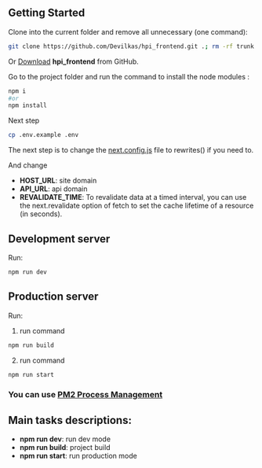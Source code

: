## Getting Started


Clone into the current folder and remove all unnecessary (one command):

```bash
git clone https://github.com/Devilkas/hpi_frontend.git .; rm -rf trunk .gitignore .git
```

Or [Download](https://github.com/Devilkas/hpi_frontend/archive/refs/heads/main.zip) **hpi_frontend** from GitHub.

Go to the project folder and run the command to install the node modules :
```bash
npm i
#or
npm install
```
Next step
```bash
cp .env.example .env
```
The next step is to change the [next.config.js](https://nextjs.org/docs/pages/api-reference/next-config-js/rewrites) file to rewrites() if you need to.  

And change
- **HOST_URL**: site domain
- **API_URL**: api domain
- **REVALIDATE_TIME**: To revalidate data at a timed interval, you can use the next.revalidate option of fetch to set the cache lifetime of a resource (in seconds).

## Development server

Run:

```bash
npm run dev
```

## Production server
Run:

1) run command
```bash
npm run build
```
2) run command
```bash
npm run start
```

### You can use [PM2 Process Management](https://pm2.keymetrics.io/docs/usage/quick-start/)

## Main tasks descriptions:

- **npm run dev**: run dev mode
- **npm run build**: project build
- **npm run start**: run production mode
